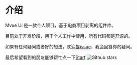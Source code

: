# 介绍

Mvue Ui 是一款个人项目，基于电商项目剥离的组件库。

目前处于开发阶段，用于个人工作中使用，所有代码都是开源的。

如果有任何疑问或者好的想法，欢迎[提issue](https://github.com/ChinaMars/mvue)，我会回答你的疑问。

最后希望看到的朋友能够帮忙点一下[Start](https://github.com/ChinaMars/mvue) ![Github stars](https://img.shields.io/github/stars/ChinaMars/mvue.svg)


